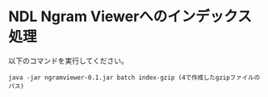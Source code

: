 # NDL Ngram Viewerへのインデックス処理

以下のコマンドを実行してください。
```
java -jar ngramviewer-0.1.jar batch index-gzip (4で作成したgzipファイルのパス)
```
